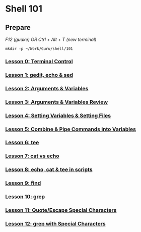 # Shell 101

## Prepare

*F12 (guake) OR Ctrl + Alt + T (new terminal)*

`mkdir -p ~/Work/Guru/shell/101`

### [Lesson 0: Terminal Control](https://github.com/inkVerb/guru/blob/master/101-shell/Lesson-00.md)

### [Lesson 1: gedit, echo & sed](https://github.com/inkVerb/guru/blob/master/101-shell/Lesson-01.md)

### [Lesson 2: Arguments & Variables](https://github.com/inkVerb/guru/blob/master/101-shell/Lesson-02.md)

### [Lesson 3: Arguments & Variables Review](https://github.com/inkVerb/guru/blob/master/101-shell/Lesson-03.md)

### [Lesson 4: Setting Variables & Setting Files](https://github.com/inkVerb/guru/blob/master/101-shell/Lesson-04.md)

### [Lesson 5: Combine & Pipe Commands into Variables](https://github.com/inkVerb/guru/blob/master/101-shell/Lesson-05.md)

### [Lesson 6: tee](https://github.com/inkVerb/guru/blob/master/101-shell/Lesson-06.md)

### [Lesson 7: cat vs echo](https://github.com/inkVerb/guru/blob/master/101-shell/Lesson-07.md)

### [Lesson 8: echo, cat & tee in scripts](https://github.com/inkVerb/guru/blob/master/101-shell/Lesson-08.md)

### [Lesson 9: find](https://github.com/inkVerb/guru/blob/master/101-shell/Lesson-09.md)

### [Lesson 10: grep](https://github.com/inkVerb/guru/blob/master/101-shell/Lesson-10.md)

### [Lesson 11: Quote/Escape Special Characters](https://github.com/inkVerb/guru/blob/master/101-shell/Lesson-11.md)

### [Lesson 12: grep with Special Characters](https://github.com/inkVerb/guru/blob/master/101-shell/Lesson-12.md)
